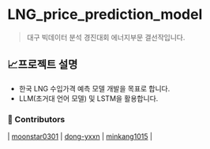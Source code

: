 # LNG_price_prediction_model
> 대구 빅데이터 분석 경진대회 에너지부문 결선작입니다.


## 📈프로젝트 설명
- 한국 LNG 수입가격 예측 모델 개발을 목표로 합니다.
- LLM(초거대 언어 모델) 및 LSTM을 활용합니다.

### :rainbow: Contributors
| [moonstar0301](https://github.com/moonstar0301) | [dong-yxxn](https://github.com/dong-yxxn) | [minkang1015](https://github.com/minkang1015) |

